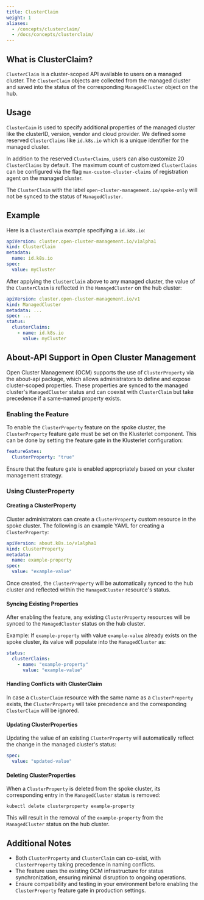 ```yaml
---
title: ClusterClaim
weight: 1
aliases:
  - /concepts/clusterclaim/
  - /docs/concepts/clusterclaim/
---
```




## What is ClusterClaim?

`ClusterClaim` is a cluster-scoped API available to users on a managed cluster.
The `ClusterClaim` objects are collected from the managed cluster and saved into
the status of the corresponding `ManagedCluster` object on the hub.

## Usage

`ClusterCaim` is used to specify additional properties of the managed cluster like
the clusterID, version, vendor and cloud provider. We defined some reserved `ClusterClaims`
like `id.k8s.io` which is a unique identifier for the managed cluster.

In addition to the reserved `ClusterClaims`, users can also customize 20 `ClusterClaims` by default.
The maximum count of customized `ClusterClaims` can be configured via the flag
`max-custom-cluster-claims` of registration agent on the managed cluster.

The `ClusterClaim` with the label `open-cluster-management.io/spoke-only` will not be synced
to the status of `ManagedCluster`.

## Example

Here is a `ClusterClaim` example specifying a `id.k8s.io`:

```yaml
apiVersion: cluster.open-cluster-management.io/v1alpha1
kind: ClusterClaim
metadata:
  name: id.k8s.io
spec:
  value: myCluster
```

After applying the `ClusterClaim` above to any managed cluster, the value of the `ClusterClaim`
is reflected in the `ManagedCluster` on the hub cluster:

```yaml
apiVersion: cluster.open-cluster-management.io/v1
kind: ManagedCluster
metadata: ...
spec: ...
status:
  clusterClaims:
    - name: id.k8s.io
      value: myCluster
```

## About-API Support in Open Cluster Management

Open Cluster Management (OCM) supports the use of `ClusterProperty` via the about-api package,
which allows administrators to define and expose cluster-scoped properties. These properties are
synced to the managed cluster's `ManagedCluster` status and can coexist with `ClusterClaim` but take precedence
if a same-named property exists.

### Enabling the Feature

To enable the `ClusterProperty` feature on the spoke cluster, the `ClusterProperty` feature gate must be
set on the Klusterlet component. This can be done by setting the feature gate in the Klusterlet configuration:

```yaml
featureGates:
  ClusterProperty: "true"
 ```

Ensure that the feature gate is enabled appropriately based on your cluster management strategy.

### Using ClusterProperty

#### Creating a ClusterProperty

Cluster administrators can create a `ClusterProperty` custom resource in the spoke cluster. The following
is an example YAML for creating a `ClusterProperty`:

```yaml
apiVersion: about.k8s.io/v1alpha1
kind: ClusterProperty
metadata:
  name: example-property
spec:
  value: "example-value"
```

Once created, the `ClusterProperty` will be automatically synced to the hub cluster and reflected within
the `ManagedCluster` resource's status.

#### Syncing Existing Properties

After enabling the feature, any existing `ClusterProperty` resources will be synced to the `ManagedCluster`
status on the hub cluster.

Example: If `example-property` with value `example-value` already exists on the spoke cluster, its value
will populate into the `ManagedCluster` as:

```yaml
status:
  clusterClaims:
    - name: "example-property"
      value: "example-value"
```

#### Handling Conflicts with ClusterClaim

In case a `ClusterClaim` resource with the same name as a `ClusterProperty` exists, the `ClusterProperty`
will take precedence and the corresponding `ClusterClaim` will be ignored.

#### Updating ClusterProperties

Updating the value of an existing `ClusterProperty` will automatically reflect the change in the managed
cluster's status:

```yaml
spec:
  value: "updated-value"
```

#### Deleting ClusterProperties

When a `ClusterProperty` is deleted from the spoke cluster, its corresponding entry in the `ManagedCluster`
status is removed:

```shell
kubectl delete clusterproperty example-property
```

This will result in the removal of the `example-property` from the `ManagedCluster` status on the hub cluster.

## Additional Notes 
- Both `ClusterProperty` and `ClusterClaim` can co-exist, with `ClusterProperty` taking precedence in
naming conflicts.
- The feature uses the existing OCM infrastructure for status synchronization, ensuring minimal disruption to
ongoing operations.
- Ensure compatibility and testing in your environment before enabling the `ClusterProperty` feature gate in
production settings.
